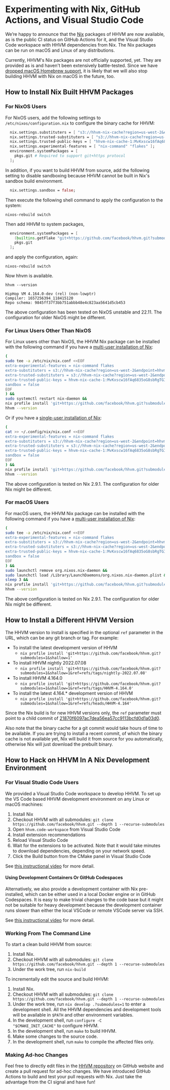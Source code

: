 # Experimenting with Nix, GitHub Actions, and Visual Studio Code

We’re happy to announce that the [Nix](https://nixos.org/) packages of HHVM are
now available, as is the public CI status on GitHub Actions for it, and the
Visual Studio Code workspace with HHVM dependencies from Nix. The Nix packages
can be run on macOS and Linux of any distributions.

Currently, HHVM's Nix packages are not officially supported, yet. They are
provided as is and haven't been extensively battle-tested. Since we have
[dropped macOS Homebrew
support](https://hhvm.com/blog/2022/06/17/deprecating-homebrew.html), it is
likely that we will also stop building HHVM with Nix on macOS in the future,
too.

## How to Install Nix Built HHVM Packages


### For NixOS Users

For NixOS users, add the following settings to `/etc/nixos/configuration.nix` to
configure the binary cache for HHVM:


``` nix
  nix.settings.substituters = [ "s3://hhvm-nix-cache?region=us-west-2&endpoint=hhvm-nix-cache.s3-accelerate.amazonaws.com" ];
  nix.settings.trusted-substituters = [ "s3://hhvm-nix-cache?region=us-west-2&endpoint=hhvm-nix-cache.s3-accelerate.amazonaws.com" ];
  nix.settings.trusted-public-keys = [ "hhvm-nix-cache-1:MvKxscw16fAq6835oG8sbRgTGITb+1xGfYNhs+ee4yo=" ];
  nix.settings.experimental-features = [ "nix-command" "flakes" ];
  environment.systemPackages = [
    pkgs.git # Required to support git+https protocol
  ];
```


In addition, if you want to build HHVM from source, add the following setting to
disable sandboxing because HHVM cannot be built in Nix's sandbox build
environment.


``` nix
  nix.settings.sandbox = false;
```


Then execute the following shell command to apply the configuration to the
system:


```
nixos-rebuild switch
```


Then add HHVM to system packages, 


``` nix
  environment.systemPackages = [
    (builtins.getFlake "git+https://github.com/facebook/hhvm.git?submodules=1&shallow=1&ref=refs/tags/nightly-2022.07.08").packages.x86_64-linux.default
    pkgs.git
  ];
```


and apply the configuration, again:


```
nixos-rebuild switch
```


Now hhvm is available.


```
hhvm --version
```



```
HipHop VM 4.164.0-dev (rel) (non-lowptr)
Compiler: 1657256394_118415120
Repo schema: 9845ff37f3bb751abbb48e4c823aa5641d5cb453
```


The above configuration has been tested on NixOS unstable and 22.11. The
configuration for older NixOS might be different.


### For Linux Users Other Than NixOS

For Linux users other than NixOS, the HHVM Nix package can be installed with the
following command if you have a [multi-user installation of
Nix](https://nixos.org/download.html#nix-install-linux):


``` bash
(
sudo tee -a /etc/nix/nix.conf <<EOF
extra-experimental-features = nix-command flakes
extra-substituters = s3://hhvm-nix-cache?region=us-west-2&endpoint=hhvm-nix-cache.s3-accelerate.amazonaws.com
extra-trusted-substituters = s3://hhvm-nix-cache?region=us-west-2&endpoint=hhvm-nix-cache.s3-accelerate.amazonaws.com
extra-trusted-public-keys = hhvm-nix-cache-1:MvKxscw16fAq6835oG8sbRgTGITb+1xGfYNhs+ee4yo=
sandbox = false
EOF
) &&
sudo systemctl restart nix-daemon &&
nix profile install 'git+https://github.com/facebook/hhvm.git?submodules=1&shallow=1&ref=refs/tags/nightly-2022.07.08' &&
hhvm --version
```


Or if you have a [single-user installation of
Nix](https://nixos.org/download.html#nix-install-linux):


``` bash
(
cat >> ~/.config/nix/nix.conf <<EOF
extra-experimental-features = nix-command flakes
extra-substituters = s3://hhvm-nix-cache?region=us-west-2&endpoint=hhvm-nix-cache.s3-accelerate.amazonaws.com
extra-trusted-substituters = s3://hhvm-nix-cache?region=us-west-2&endpoint=hhvm-nix-cache.s3-accelerate.amazonaws.com
extra-trusted-public-keys = hhvm-nix-cache-1:MvKxscw16fAq6835oG8sbRgTGITb+1xGfYNhs+ee4yo=
sandbox = false
EOF
) &&
nix profile install 'git+https://github.com/facebook/hhvm.git?submodules=1&shallow=1&ref=refs/tags/nightly-2022.07.08' &&
hhvm --version
```


The above configuration is tested on Nix 2.9.1. The configuration for older Nix
might be different.


### For macOS Users

For macOS users, the HHVM Nix package can be installed with the following
command if you have a [multi-user installation of
Nix](https://nixos.org/download.html#nix-install-macos):


``` bash
(
sudo tee -a /etc/nix/nix.conf <<EOF
extra-experimental-features = nix-command flakes
extra-substituters = s3://hhvm-nix-cache?region=us-west-2&endpoint=hhvm-nix-cache.s3-accelerate.amazonaws.com
extra-trusted-substituters = s3://hhvm-nix-cache?region=us-west-2&endpoint=hhvm-nix-cache.s3-accelerate.amazonaws.com
extra-trusted-public-keys = hhvm-nix-cache-1:MvKxscw16fAq6835oG8sbRgTGITb+1xGfYNhs+ee4yo=
sandbox = false
EOF
) &&
sudo launchctl remove org.nixos.nix-daemon && 
sudo launchctl load /Library/LaunchDaemons/org.nixos.nix-daemon.plist &&
sleep 3 &&
nix profile install 'git+https://github.com/facebook/hhvm.git?submodules=1&shallow=1&ref=refs/tags/nightly-2022.07.08' &&
hhvm --version
```


The above configuration is tested on Nix 2.9.1. The configuration for older Nix
might be different.


## How to Install a Different HHVM Version

The HHVM version to install is specified in the optional `ref` parameter in the
URL, which can be any git branch or tag. For example:



* To install the latest development version of HHVM
    * `nix profile install
      'git+https://github.com/facebook/hhvm.git?submodules=1&shallow=1'`
* To install HHVM nightly 2022.07.08
    * `nix profile install
      'git+https://github.com/facebook/hhvm.git?submodules=1&shallow=1&ref=refs/tags/nightly-2022.07.08'`
* To install HHVM 4.164.0
    * `nix profile install
      'git+https://github.com/facebook/hhvm.git?submodules=1&shallow=1&ref=refs/tags/HHVM-4.164.0'`
* To install the latest 4.164.* development version of HHVM
    * `nix profile install
      'git+https://github.com/facebook/hhvm.git?submodules=1&shallow=1&ref=refs/heads/HHVM-4.164'`

Since the Nix build is for new HHVM versions only, the `ref` parameter must
point to a child commit of
[21870f6097ac7dea56ea57cc9113bcfd0d1a03d0](https://github.com/facebook/hhvm/commit/21870f6097ac7dea56ea57cc9113bcfd0d1a03d0).

Also note that the binary cache for a git commit would take hours of time to be
available. If you are trying to install a recent commit, of which the binary
cache is not available yet, Nix will build it from source for you automatically,
otherwise Nix will just download the prebuilt binary.


## How to Hack on HHVM In A Nix Development Environment


### For Visual Studio Code Users

We provided a Visual Studio Code workspace to develop HHVM. To set up the VS
Code based HHVM development environment on any Linux or macOS machines:



1. Install Nix
2. Checkout HHVM with all submodules: `git clone
   https://github.com/facebook/hhvm.git --depth 1 --recurse-submodules `
3. Open `hhvm.code-workspace` from Visual Studio Code
4. Install extension recommendations
5. Reload Visual Studio Code
6. Wait for the extensions to be activated. Note that it would take minutes to
   download dependencies, depending on your network speed.
7. Click the Build button from the CMake panel in Visual Studio Code

See [this instructional video](/static/videos/posts/vscode.mp4) for more detail.


#### Using Development Containers Or GitHub Codespaces

Alternatively, we also provide a development container with Nix pre-installed,
which can be either used in a local Docker engine or in GitHub Codespaces. It is
easy to make trivial changes to the code base but it might not be suitable for
heavy development because the development container runs slower than either the
local VSCode or remote VSCode server via SSH.

See [this instructional video](/static/videos/posts/github-codespaces.mp4) for
more detail.


### Working From The Command Line

To start a clean build HHVM from source:



1. Install Nix.
2. Checkout HHVM with all submodules: `git clone
   https://github.com/facebook/hhvm.git --depth 1 --recurse-submodules`
3. Under the work tree, run `nix-build`

To incrementally edit the source and build HHVM:



1. Install Nix.
2. Checkout HHVM with all submodules: `git clone
   https://github.com/facebook/hhvm.git --depth 1 --recurse-submodules`
3. Under the work tree, run `nix develop .?submodules=1` to
   enter a development shell. All the HHVM dependencies and development tools
   will be available in `$PATH` and other environment
   variables.
4. In the development shell, run <code>configure -C "$CMAKE_INIT_CACHE"</code>
   to configure HHVM.
5. In the development shell, run <code>make</code> to build HHVM.
6. Make some changes to the source code.
7. In the development shell, run <code>make</code> to compile the affected files
   only.


### Making Ad-hoc Changes

Feel free to directly edit files in the [HHVM
repository](https://github.com/facebook/hhvm) on GitHub website and create a
pull request for ad-hoc changes. We have introduced GitHub Actions to build and
test your pull requests with Nix. Just take the advantage from the CI signal and
have fun!
